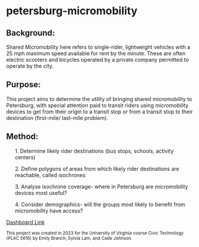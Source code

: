 # petersburg-micromobility
<h2>Background:</h2>
<p>Shared Micromobility here refers to single-rider, lightweight vehicles with a 25 mph maximum speed available for rent by the minute.  These are often electric scooters and bicycles operated by a private company permitted to operate by the city.</p>

<h2>Purpose:</h2>
<p>This project aims to determine the utility of bringing shared micromobility to Petersburg, with special attention paid to transit riders using micromobility devices to get from their origin to a transit stop or from a transit stop to their destination (first-mile/ last-mile problem). </p>  

<h2>Method:</h2>
<ol> 1. Determine likely rider destinations (bus stops, schools, activity centers)</ol>
<ol> 2. Define polygons of areas from which likely rider destinations are reachable, called isochrones</ol>
<ol> 3. Analyse isochrone coverage- where in Petersburg are micromobility devices most useful?</ol>
<ol> 4. Consider demographics- will the groups most likely to benefit from micromobility have access?</ol>

<a href = "https://uvalibrary.maps.arcgis.com/apps/dashboards/7aeaea0d64f1486894a0f767dcd378e6"> Dashboard Link</a>


<small> This project was created in 2023 for the University of Virginia course Civic Technology (PLAC 5616) by Emily Branch, Sylvia Lam, and Cade Johnson. </small>
